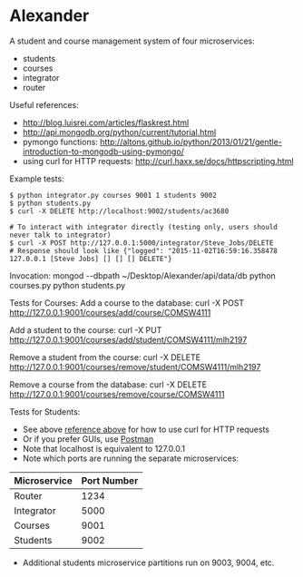 # Alexander

A student and course management system of four microservices:
* students
* courses
* integrator
* router

Useful references:
* http://blog.luisrei.com/articles/flaskrest.html
* http://api.mongodb.org/python/current/tutorial.html
* pymongo functions: http://altons.github.io/python/2013/01/21/gentle-introduction-to-mongodb-using-pymongo/
* using curl for HTTP requests: http://curl.haxx.se/docs/httpscripting.html

Example tests:
```
$ python integrator.py courses 9001 1 students 9002
$ python students.py
$ curl -X DELETE http://localhost:9002/students/ac3680

# To interact with integrator directly (testing only, users should never talk to integrator)
$ curl -X POST http://127.0.0.1:5000/integrator/Steve_Jobs/DELETE
# Response should look like {"logged": "2015-11-02T16:59:16.358478 127.0.0.1 [Steve Jobs] [] [] [] DELETE"}

```
Invocation:
mongod --dbpath ~/Desktop/Alexander/api/data/db
python courses.py
python students.py

Tests for Courses:
Add a course to the database:
curl -X POST http://127.0.0.1:9001/courses/add/course/COMSW4111

Add a student to the course:
curl -X PUT http://127.0.0.1:9001/courses/add/student/COMSW4111/mlh2197

Remove a student from the course:
curl -X DELETE http://127.0.0.1:9001/courses/remove/student/COMSW4111/mlh2197

Remove a course from the database:
curl -X DELETE http://127.0.0.1:9001/courses/remove/course/COMSW4111

Tests for Students:

* See above [reference above](http://curl.haxx.se/docs/httpscripting.html) for how to use curl for HTTP requests
* Or if you prefer GUIs, use [Postman](https://chrome.google.com/webstore/detail/postman/fhbjgbiflinjbdggehcddcbncdddomop)
* Note that localhost is equivalent to 127.0.0.1
* Note which ports are running the separate microservices:

| Microservice | Port Number|
| ------------- | ------------- |
| Router  | 1234 |
| Integrator | 5000  |
| Courses | 9001 |
| Students | 9002 |

* Additional students microservice partitions run on 9003, 9004, etc.
